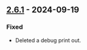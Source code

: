 ## [2.6.1](https://github.com/NintendoLink07/MythicIOGrabber/releases/tag/2.6.1) - 2024-09-19

### Fixed

- Deleted a debug print out.